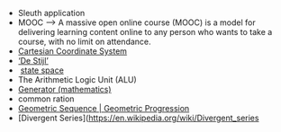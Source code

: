 
* Sleuth application 
* MOOC --> A massive open online course (MOOC) is a model for delivering learning content online to any person who wants to take a course, with no limit on attendance.
* [Cartesian Coordinate System](https://en.wikipedia.org/wiki/Cartesian_coordinate_system)
* [‘De Stijl’](https://en.wikipedia.org/wiki/De_Stijl)
*  [state space](https://en.wikipedia.org/wiki/State_space "State space")
* The Arithmetic Logic Unit (ALU)
* [Generator (mathematics)](https://en.wikipedia.org/wiki/Generator_(mathematics))
* common ration
* [Geometric Sequence | Geometric Progression](https://en.wikipedia.org/wiki/Geometric_progression)
*  [Divergent Series](https://en.wikipedia.org/wiki/Divergent_series



